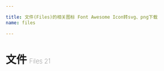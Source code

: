 ```yaml
---

title: 文件(Files)的相关图标 Font Awesome Icon转svg、png下载
name: files

---
```


# 文件  <small style="font-size: 60%;font-weight: 100">Files <span class="badge-secondary badge">21</span> </small>

<search tag="files" :max="0"/>


